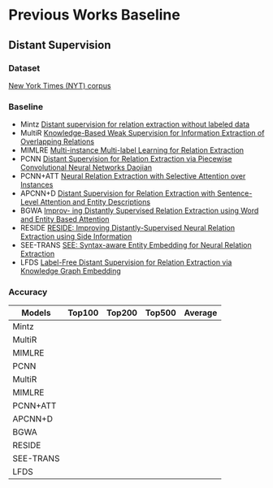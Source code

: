 # Previous Works Baseline
## Distant Supervision
### Dataset
[New York Times (NYT) corpus]()
### Baseline
- Mintz [Distant supervision for relation extraction without labeled data](http://www.aclweb.org/anthology/P09-1113)
- MultiR [Knowledge-Based Weak Supervision for Information Extraction of Overlapping Relations](http://www.aclweb.org/anthology/P11-1055)
- MIMLRE [Multi-instance Multi-label Learning for Relation Extraction](http://www.aclweb.org/anthology/D12-1042)
- PCNN [Distant Supervision for Relation Extraction via Piecewise Convolutional Neural Networks
Daojian](http://www.emnlp2015.org/proceedings/EMNLP/pdf/EMNLP203.pdf)
- PCNN+ATT [Neural Relation Extraction with Selective Attention over Instances](http://www.aclweb.org/anthology/P16-1200)
- APCNN+D [Distant Supervision for Relation Extraction with Sentence-Level Attention and Entity Descriptions](<https://pdfs.semanticscholar.org/b8da/823ad81e3b8e5b80d8286129fdb1d9132e7.pdf?_ga=2.25061362.950242724.1556102255-1721389731.1530185202>) 
- BGWA [Improv- ing Distantly Supervised Relation Extraction using Word and Entity Based Attention](https://arxiv.org/pdf/1804.06987.pdf)
- RESIDE [RESIDE: Improving Distantly-Supervised Neural Relation Extraction using Side Information](http://malllabiisc.github.io/publications/papers/reside_emnlp18.pdf)
- SEE-TRANS [SEE: Syntax-aware Entity Embedding for Neural Relation Extraction](http://arxiv.org/abs/1801.03603)
- LFDS [Label-Free Distant Supervision for Relation Extraction via Knowledge Graph Embedding](http://aclweb.org/anthology/D18-1248)
### Accuracy

| Models 	| Top100 	| Top200 	| Top500 	| Average 	|
|--------	|--------	|--------	|--------	|---------	|
|    Mintz    	|        	|        	|        	|         	|
|   MultiR     	|        	|        	|        	|         	|
|    MIMLRE    	|        	|        	|        	|         	|
|    PCNN    	|        	|        	|        	|         	|
|   MultiR     	|        	|        	|        	|         	|
|    MIMLRE    	|        	|        	|        	|         	|
|    PCNN+ATT    	|        	|        	|        	|         	|
|   APCNN+D     	|        	|        	|        	|         	|
|    BGWA    	|        	|        	|        	|         	|
|    RESIDE    	|        	|        	|        	|         	|
|    SEE-TRANS    	|        	|        	|        	|         	|
|    LFDS    	|        	|        	|        	|         	|
